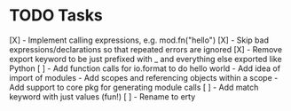 # TODO Tasks
[X] - Implement calling expressions, e.g. mod.fn("hello")
[X] - Skip bad expressions/declarations so that repeated errors are ignored
[X] - Remove export keyword to be just prefixed with _ and everything else exported like Python
[ ] - Add function calls for io.format to do hello world
    - Add idea of import of modules
    - Add scopes and referencing objects within a scope
    - Add support to core pkg for generating module calls
[ ] - Add match keyword with just values (fun!)
[ ] - Rename to erty